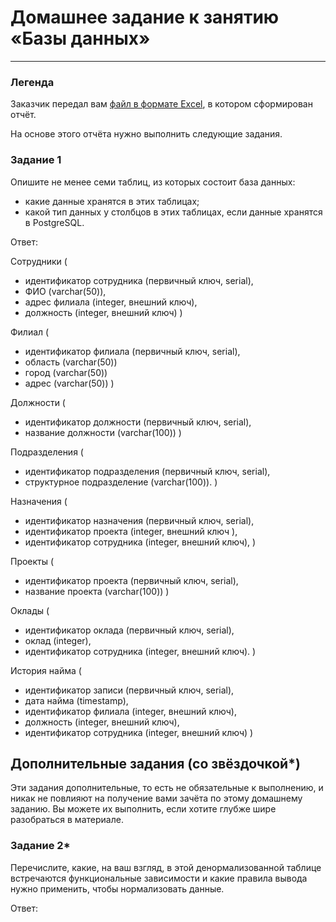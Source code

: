 
# Домашнее задание к занятию «Базы данных»

---
### Легенда

Заказчик передал вам [файл в формате Excel](https://github.com/netology-code/sdb-homeworks/blob/main/resources/hw-12-1.xlsx), в котором сформирован отчёт. 

На основе этого отчёта нужно выполнить следующие задания.

### Задание 1

Опишите не менее семи таблиц, из которых состоит база данных:

- какие данные хранятся в этих таблицах;
- какой тип данных у столбцов в этих таблицах, если данные хранятся в PostgreSQL.

Ответ:

Сотрудники (

- идентификатор сотрудника (первичный ключ, serial),
- ФИО (varchar(50)),
- адрес филиала (integer, внешний ключ),
- должность (integer, внешний ключ)
)

Филиал (

- идентификатор филиала (первичный ключ, serial),
- область (varchar(50))
- город (varchar(50))
- адрес (varchar(50))
)

Должности (

- идентификатор должности (первичный ключ, serial),
- название должности (varchar(100))
)

Подразделения (

- идентификатор подразделения (первичный ключ, serial),
- структурное подразделение (varchar(100)).
)

Назначения (

- идентификатор назначения (первичный ключ, serial),
- идентификатор проекта (integer, внешний ключ ),
- идентификатор сотрудника (integer, внешний ключ),
)

Проекты (

- идентификатор проекта (первичный ключ, serial),
- название проекта (varchar(100))
)

Оклады (

- идентификатор оклада (первичный ключ, serial),
- оклад (integer),
- идентификатор сотрудника (integer, внешний ключ).
)

История найма (

- идентификатор записи (первичный ключ, serial),
- дата найма (timestamp),
- идентификатор филиала (integer, внешний ключ),
- должность (integer, внешний ключ),
- идентификатор сотрудника (integer, внешний ключ)
)

## Дополнительные задания (со звёздочкой*)
Эти задания дополнительные, то есть не обязательные к выполнению, и никак не повлияют на получение вами зачёта по этому домашнему заданию. Вы можете их выполнить, если хотите глубже шире разобраться в материале.


### Задание 2*

Перечислите, какие, на ваш взгляд, в этой денормализованной таблице встречаются функциональные зависимости и какие правила вывода нужно применить, чтобы нормализовать данные.

Ответ:

